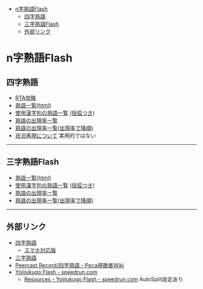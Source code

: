 <!-- TOC depthFrom:1 depthTo:2 -->

- [n字熟語Flash](#n字熟語flash)
  - [四字熟語](#四字熟語)
  - [三字熟語Flash](#三字熟語flash)
  - [外部リンク](#外部リンク)

<!-- /TOC -->

# n字熟語Flash

## 四字熟語

- [RTA攻略](.4ji-strategy.md)
- [熟語一覧(html)](./4ji.html)
- [使用漢字別の熟語一覧](./4ji.txt) ([括弧つき](./4ji-bracket.txt))
- [熟語の出現率一覧](./4ji-dist.txt)
- [熟語の出現率一覧(出現率で降順)](./4ji-dist-sorted.txt)
- [状況再現について](./4ji-repro.txt) 実用的ではない

----

## 三字熟語Flash

- [熟語一覧(html)](./3ji.html)
- [使用漢字別の熟語一覧](./3ji.txt) ([括弧つき](./3ji-bracket.txt))
- [熟語の出現率一覧](./3ji-dist.txt)
- [熟語の出現率一覧(出現率で降順)](./3ji-dist-sorted.txt)

----

## 外部リンク

- [四字熟語](https://www.gamedesign.jp/flash/yojifla/yojifla.html)
  - [スマホ対応版](https://www.gamedesign.jp/sp/yoji/)
- [三字熟語](https://www.gamedesign.jp/flash/sanjuku/sanjuku.html)
- [Peercast Record/四字熟語 - Peca視聴者Wiki](https://peca.nemusg.com/index.php?cmd=read&page=Peercast%20Record%2F%BB%CD%BB%FA%BD%CF%B8%EC)
- [Yojijukugo Flash - speedrun.com](https://www.speedrun.com/Yojijukugo_Flash)
  - [Resources - Yojijukugo Flash - speedrun.com](https://www.speedrun.com/yojijukugo_flash/resources) AutoSplit設定あり
